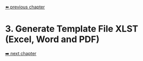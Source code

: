 [⬅️ previous chapter](2.Understanding.md)

# 3. Generate Template File XLST (Excel, Word and PDF)

[➡️ next chapter](3.GenerateTemplate.md)